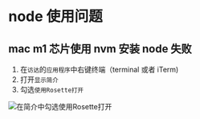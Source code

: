 # node 使用问题

## mac m1 芯片使用 nvm 安装 node 失败

1. 在`访达`的`应用程序`中右键终端（terminal 或者 iTerm)
2. 打开`显示简介`
3. 勾选`使用Rosette打开`

![在简介中勾选使用Rosette打开](https://tva1.sinaimg.cn/large/008eGmZEgy1gpqgslz446j31020p6q7b.jpg 'mac m1 芯片 nvm 安装node失败的解决方案')
